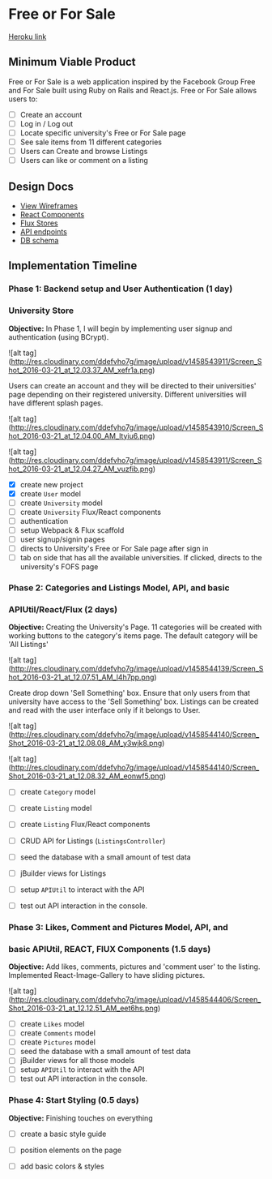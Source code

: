 # Free or For Sale

[Heroku link][heroku]

[heroku]: https://www.freeorforsale.club

## Minimum Viable Product

Free or For Sale is a web application inspired by the Facebook Group Free and
For Sale built using Ruby on Rails and React.js.
Free or For Sale allows users to:

<!-- This is a Markdown checklist. Use it to keep track of your
progress. Put an x between the brackets for a checkmark: [x] -->

- [ ] Create an account
- [ ] Log in / Log out
- [ ] Locate specific university's Free or For Sale page
- [ ] See sale items from 11 different categories
- [ ] Users can Create and browse Listings
- [ ] Users can like or comment on a listing

## Design Docs
* [View Wireframes][views]
* [React Components][components]
* [Flux Stores][stores]
* [API endpoints][api-endpoints]
* [DB schema][schema]

[views]: ./docs/views.md
[components]: ./docs/components.md
[stores]: ./docs/stores.md
[api-endpoints]: ./docs/api-endpoints.md
[schema]: ./docs/schema.md

## Implementation Timeline

### Phase 1: Backend setup and User Authentication (1 day)
### University Store

**Objective:** In Phase 1, I will begin by implementing user signup and
authentication (using BCrypt).

![alt tag] (http://res.cloudinary.com/ddefvho7g/image/upload/v1458543911/Screen_Shot_2016-03-21_at_12.03.37_AM_xefr1a.png)

Users can create an account and they will be
directed to their universities' page depending on their registered university.
Different universities will have different splash pages.

![alt tag] (http://res.cloudinary.com/ddefvho7g/image/upload/v1458543910/Screen_Shot_2016-03-21_at_12.04.00_AM_ltyiu6.png)

![alt tag] (http://res.cloudinary.com/ddefvho7g/image/upload/v1458543911/Screen_Shot_2016-03-21_at_12.04.27_AM_vuzfib.png)

- [x] create new project
- [x] create `User` model
- [ ] create `University` model
- [ ] create `University` Flux/React components
- [ ] authentication
- [ ] setup Webpack & Flux scaffold
- [ ] user signup/signin pages
- [ ] directs to University's Free or For Sale page after sign in
- [ ] tab on side that has all the available universities. If clicked, directs to the university's FOFS page

### Phase 2: Categories and Listings Model, API, and basic
### APIUtil/React/Flux (2 days)

**Objective:** Creating the University's Page. 11 categories will be created
with working buttons to the category's items page. The default category will
be 'All Listings'

![alt tag] (http://res.cloudinary.com/ddefvho7g/image/upload/v1458544139/Screen_Shot_2016-03-21_at_12.07.51_AM_l4h7pp.png)

Create drop down 'Sell Something' box. Ensure that only users
from that university have access to the 'Sell Something' box. Listings can be
created and read with the user interface only if it
belongs to User.  

![alt tag] (http://res.cloudinary.com/ddefvho7g/image/upload/v1458544140/Screen_Shot_2016-03-21_at_12.08.08_AM_y3wjk8.png)

![alt tag] (http://res.cloudinary.com/ddefvho7g/image/upload/v1458544140/Screen_Shot_2016-03-21_at_12.08.32_AM_eonwf5.png)

- [ ] create `Category` model
- [ ] create `Listing` model
- [ ] create `Listing` Flux/React components
- [ ] CRUD API for Listings (`ListingsController`)
- [ ] seed the database with a small amount of test data
- [ ] jBuilder views for Listings
- [ ] setup `APIUtil` to interact with the API
- [ ] test out API interaction in the console.


### Phase 3: Likes, Comment and Pictures Model, API, and
### basic APIUtil, REACT, FlUX Components (1.5 days)

**Objective:** Add likes, comments, pictures and 'comment
user' to the listing. Implemented React-Image-Gallery to have sliding pictures.

![alt tag] (http://res.cloudinary.com/ddefvho7g/image/upload/v1458544406/Screen_Shot_2016-03-21_at_12.12.51_AM_eet6hs.png)

- [ ] create `Likes` model
- [ ] create `Comments` model
- [ ] create `Pictures` model
- [ ] seed the database with a small amount of test data
- [ ] jBuilder views for all those models
- [ ] setup `APIUtil` to interact with the API
- [ ] test out API interaction in the console.

<!-- ### Phase 4: Messages and Message Box Model, API, and
### basic APIUtil, REACT, FlUX Components (1 days)

**Objective:** Add a 'Message Me' button to the listing. When a user clicks
the button, a FB-like messaging system pops up.

- [ ] create `Message` model
- [ ] create `Message Box` model
- [ ] seed the database with a small amount of test data
- [ ] jBuilder views for all those models
- [ ] setup Webpack & Flux scaffold
- [ ] setup `APIUtil` to interact with the API
- [ ] test out API interaction in the console. -->
<!--
### Phase 5: User's Home Page and basic APIUtil, REACT, FlUX Components (1 day) BONUS

**Objective:** A page that has two tabs listing items the User is selling or
items the User starred. The listing will have an edit(for items you're selling),
date posted, price and sold/delete button.

- [ ] jBuilder views for all those models
- [ ] setup `APIUtil` to interact with the API
- [ ] test out API interaction in the console. -->



### Phase 4: Start Styling (0.5 days)

**Objective:** Finishing touches on everything

- [ ] create a basic style guide
- [ ] position elements on the page
- [ ] add basic colors & styles



[phase-one]: ./docs/phases/phase1.md
[phase-two]: ./docs/phases/phase2.md
[phase-three]: ./docs/phases/phase3.md
<!-- [phase-four]: ./docs/phases/phase4.md
[phase-five]: ./docs/phases/phase5.md -->
